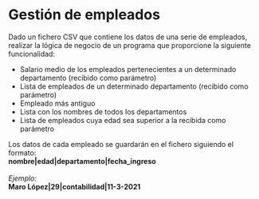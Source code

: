 # Gestión de empleados
Dado un fichero CSV que contiene los datos de una serie de empleados, realizar la lógica de negocio de un programa que proporcione la siguiente funcionalidad:
-   Salario medio de los empleados pertenecientes a un determinado departamento (recibido como parámetro)
-   Lista de empleados de un determinado departamento (recibido como parámetro)
-   Empleado más antiguo
-   Lista con los nombres de todos los departamentos
-   Lista de empleados cuya edad sea superior a la recibida como parámetro

Los datos de cada empleado se guardarán en el fichero siguiendo el formato:<br>
**nombre|edad|departamento|fecha_ingreso**<br><br>
_Ejemplo:_<br>
**Maro López|29|contabilidad|11-3-2021**

